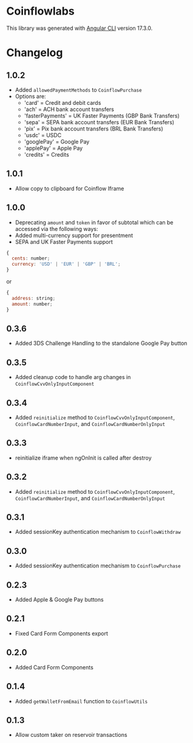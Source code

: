 # Coinflowlabs

This library was generated with [Angular CLI](https://github.com/angular/angular-cli) version 17.3.0.

# Changelog

## 1.0.2

- Added `allowedPaymentMethods` to `CoinflowPurchase`
- Options are:
  - 'card' = Credit and debit cards
  - 'ach' = ACH bank account transfers
  - 'fasterPayments' = UK Faster Payments (GBP Bank Transfers)
  - 'sepa' = SEPA bank account transfers (EUR Bank Transfers)
  - 'pix' = Pix bank account transfers (BRL Bank Transfers)
  - 'usdc' = USDC
  - 'googlePay' = Google Pay
  - 'applePay' = Apple Pay
  - 'credits' = Credits

## 1.0.1

- Allow copy to clipboard for Coinflow Iframe

## 1.0.0

- Deprecating `amount` and `token` in favor of subtotal which can be accessed via the following ways:
- Added multi-currency support for presentment
- SEPA and UK Faster Payments support

```js
{
  cents: number;
  currency: 'USD' | 'EUR' | 'GBP' | 'BRL';
}
```

or

```js
{
  address: string;
  amount: number;
}
```

## 0.3.6

- Added 3DS Challenge Handling to the standalone Google Pay button

## 0.3.5

- Added cleanup code to handle arg changes in `CoinflowCvvOnlyInputComponent`

## 0.3.4

- Added `reinitialize` method to `CoinflowCvvOnlyInputComponent`, `CoinflowCardNumberInput`, and `CoinflowCardNumberOnlyInput`

## 0.3.3

- reinitialize iframe when ngOnInit is called after destroy

## 0.3.2

- Added `reinitialize` method to `CoinflowCvvOnlyInputComponent`, `CoinflowCardNumberInput`, and `CoinflowCardNumberOnlyInput`

## 0.3.1

- Added sessionKey authentication mechanism to `CoinflowWithdraw`

## 0.3.0

- Added sessionKey authentication mechanism to `CoinflowPurchase`

## 0.2.3

- Added Apple & Google Pay buttons

## 0.2.1

- Fixed Card Form Components export

## 0.2.0

- Added Card Form Components

## 0.1.4

- Added `getWalletFromEmail` function to `CoinflowUtils`

## 0.1.3

- Allow custom taker on reservoir transactions
